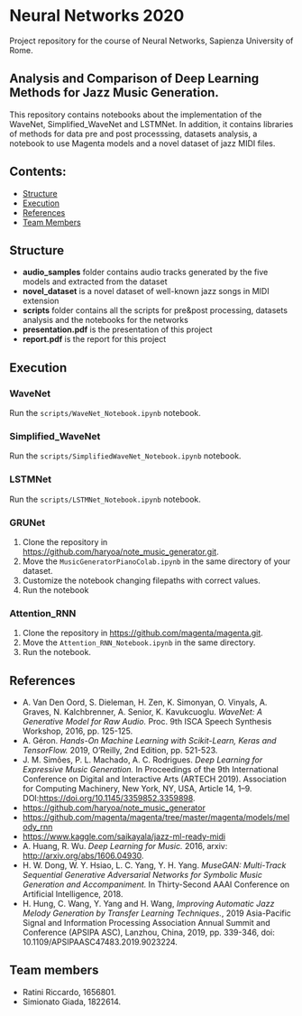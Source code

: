 # Neural Networks 2020
Project repository for the course of Neural Networks, Sapienza University of Rome.

## Analysis and Comparison of Deep Learning Methods for Jazz Music Generation.

This repository contains notebooks about the implementation of the WaveNet, Simplified_WaveNet and LSTMNet. In addition, it contains libraries of methods for data pre and post processsing, datasets analysis, a notebook to use Magenta models and a novel dataset of jazz MIDI files.


## Contents:

- [Structure](#structure)
- [Execution](#execution)
- [References](#references)
- [Team Members](#team-members)

## Structure
- **audio_samples** folder contains audio tracks generated by the five models and extracted from the dataset
- **novel_dataset** is a novel dataset of well-known jazz songs in MIDI extension 
- **scripts** folder contains all the scripts for pre&post processing, datasets analysis and the notebooks for the networks
- **presentation.pdf** is the presentation of this project
- **report.pdf** is the report for this project

## Execution

### WaveNet

Run the `scripts/WaveNet_Notebook.ipynb` notebook.

### Simplified_WaveNet

Run the `scripts/SimplifiedWaveNet_Notebook.ipynb` notebook.
 
 ### LSTMNet
 
Run the `scripts/LSTMNet_Notebook.ipynb` notebook.

### GRUNet

1. Clone the repository in https://github.com/haryoa/note_music_generator.git.
2. Move the `MusicGeneratorPianoColab.ipynb` in the same directory of your dataset.
3. Customize the notebook changing filepaths with correct values.
4. Run the notebook

### Attention_RNN

1. Clone the repository in https://github.com/magenta/magenta.git.
2. Move the `Attention_RNN_Notebook.ipynb` in the same directory.
3. Run the notebook.

## References
- A. Van Den Oord, S. Dieleman, H. Zen, K. Simonyan, O. Vinyals, A. Graves, N. Kalchbrenner, A. Senior, K. Kavukcuoglu. *WaveNet: A Generative Model for Raw Audio.* Proc. 9th ISCA Speech Synthesis Workshop, 2016, pp. 125-125.
- A. Géron. *Hands-On Machine Learning with Scikit-Learn, Keras and TensorFlow.* 2019, O’Reilly, 2nd Edition, pp. 521-523.
- J. M. Simões, P. L. Machado, A. C. Rodrigues. *Deep Learning for Expressive Music Generation.* In Proceedings of the 9th International Conference on Digital and Interactive Arts (ARTECH 2019). Association for Computing Machinery, New York, NY, USA, Article 14, 1–9. DOI:https://doi.org/10.1145/3359852.3359898.
- https://github.com/haryoa/note_music_generator
- https://github.com/magenta/magenta/tree/master/magenta/models/melody_rnn
- https://www.kaggle.com/saikayala/jazz-ml-ready-midi
- A. Huang, R. Wu. *Deep Learning for Music.* 2016, arxiv: http://arxiv.org/abs/1606.04930.
- H. W. Dong, W. Y. Hsiao, L. C. Yang, Y. H. Yang. *MuseGAN: Multi-Track Sequential Generative Adversarial Networks for Symbolic Music Generation and Accompaniment.* In Thirty-Second AAAI Conference on Artificial Intelligence, 2018.
- H. Hung, C. Wang, Y. Yang and H. Wang, *Improving Automatic Jazz Melody Generation by Transfer Learning Techniques.*, 2019 Asia-Pacific Signal and Information Processing Association Annual Summit and Conference (APSIPA ASC), Lanzhou, China, 2019, pp. 339-346, doi: 10.1109/APSIPAASC47483.2019.9023224.

## Team members
- Ratini Riccardo, 1656801.
- Simionato Giada, 1822614.
